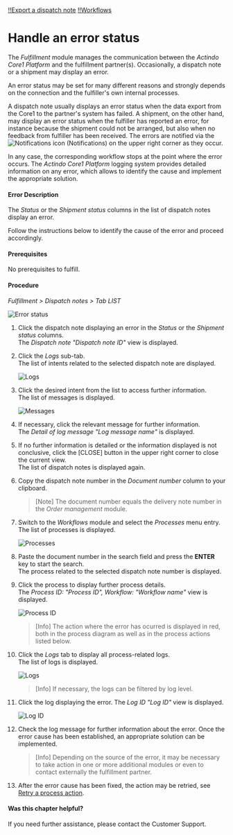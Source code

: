 [!!Export a dispatch note](../Operation/01_ManageDispatchNotes.md#export-a-dispatch-note) 
[!!Workflows](../../ActindoWorkFlow/Overview/01_General.md) 

# Handle an error status

The *Fulfillment* module manages the communication between the *Actindo Core1 Platform* and the fulfillment partner(s). Occasionally, a dispatch note or a shipment may display an error.

An error status may be set for many different reasons and strongly depends on the connection and the fulfiller's own internal processes. 

A dispatch note usually displays an error status when the data export from the Core1 to the partner's system has failed. A shipment, on the other hand, may display an error status when the fulfiller has reported an error, for instance because the shipment could not be arranged, but also when no feedback from fulfiller has been received. The errors are notified via the ![Notifications](../../Assets/Icons/Notifications.png) icon (Notifications) on the upper right corner as they occur.

In any case, the corresponding workflow stops at the point where the error occurs. The *Actindo Core1 Platform* logging system provides detailed information on any error, which allows to identify the cause and implement the appropriate solution.

#### Error Description

The *Status* or the *Shipment status* columns in the list of dispatch notes display an error.

Follow the instructions below to identify the cause of the error and proceed accordingly.

#### Prerequisites

No prerequisites to fulfill.

#### Procedure

*Fulfillment > Dispatch notes > Tab LIST*

![Error status](../../Assets/Screenshots/Fulfillment/DispatchNotes/DispatchNotesErrorStatus.png "[Error status]")

1. Click the dispatch note displaying an error in the *Status* or the *Shipment status* columns.  
    The *Dispatch note "Dispatch note ID"* view is displayed. 

2. Click the *Logs* sub-tab.  
    The list of intents related to the selected dispatch note are displayed.

    ![Logs](../../Assets/Screenshots/Fulfillment/DispatchNotes/DispatchNoteLogsError.png "[Logs]")

3. Click the desired intent from the list to access further information.  
    The list of messages is displayed.  

    ![Messages](../../Assets/Screenshots/Fulfillment/DispatchNotes/DispatchNoteLogsMessages.png "[Messages]")

4. If necessary, click the relevant message for further information.  
    The *Detail of log message "Log message name"* is displayed.
 
5. If no further information is detailed or the information displayed is not conclusive, click the [CLOSE] button in the upper right corner to close the current view.  
    The list of dispatch notes is displayed again. 

6. Copy the dispatch note number in the *Document number* column to your clipboard.

    > [Note] The document number equals the delivery note number in the *Order management* module.

7. Switch to the *Workflows* module and select the *Processes* menu entry.  
    The list of processes is displayed. 

    ![Processes](../../Assets/Screenshots/ActindoWorkFlow/Processes/FaultyProcess.png "[Processes]")

8. Paste the document number in the search field and press the **ENTER** key to start the search.  
    The process related to the selected dispatch note number is displayed. 

9. Click the process to display further process details.  
    The *Process ID: "Process ID", Workflow: "Workflow name"* view is displayed. 

    ![Process ID](../../Assets/Screenshots/ActindoWorkFlow/Processes/FaultyProcessID.png "[ProcessID]")
        
    > [Info] The action where the error has ocurred is displayed in red, both in the process diagram as well as in the process actions listed below.

10. Click the *Logs* tab to display all process-related logs.  
    The list of logs is displayed.

     ![Logs](../../Assets/Screenshots/ActindoWorkFlow/Processes/Logs.png "[Logs]")

    > [Info] If necessary, the logs can be filtered by log level.

11. Click the log displaying the error. 
    The *Log ID "Log ID"* view is displayed.

    ![Log ID](../../Assets/Screenshots/ActindoWorkFlow/Processes/LogID.png "[LogID]")

12. Check the log message for further information about the error. Once the error cause has been established, an appropriate solution can be implemented.  

    > [Info] Depending on the source of the error, it may be necessary to take action in one or more additional modules or even to contact externally the fulfillment partner. 

13. After the error cause has been fixed, the action may be retried, see [Retry a process action](../../ActindoWorkFlow/Troubleshooting/01_RetryProcessAction.md). 



  
#### Was this chapter helpful?

If you need further assistance, please contact the Customer Support.

